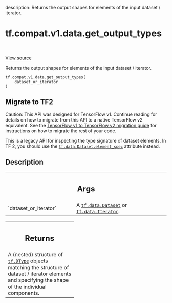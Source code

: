 description: Returns the output shapes for elements of the input dataset / iterator.

<div itemscope itemtype="http://developers.google.com/ReferenceObject">
<meta itemprop="name" content="tf.compat.v1.data.get_output_types" />
<meta itemprop="path" content="Stable" />
</div>

# tf.compat.v1.data.get_output_types

<!-- Insert buttons and diff -->

<table class="tfo-notebook-buttons tfo-api nocontent" align="left">

</table>

<a target="_blank" class="external" href="/code/stable/tensorflow/python/data/ops/dataset_ops.py">View source</a>



Returns the output shapes for elements of the input dataset / iterator.


<pre class="devsite-click-to-copy prettyprint lang-py tfo-signature-link">
<code>tf.compat.v1.data.get_output_types(
    dataset_or_iterator
)
</code></pre>





 <section><devsite-expandable expanded>
 <h2 class="showalways">Migrate to TF2</h2>

Caution: This API was designed for TensorFlow v1.
Continue reading for details on how to migrate from this API to a native
TensorFlow v2 equivalent. See the
[TensorFlow v1 to TensorFlow v2 migration guide](https://www.tensorflow.org/guide/migrate)
for instructions on how to migrate the rest of your code.

This is a legacy API for inspecting the type signature of dataset elements. In
TF 2, you should use the <a href="../../../../tf/data/Dataset.md#element_spec"><code>tf.data.Dataset.element_spec</code></a> attribute instead.

 </aside></devsite-expandable></section>

<h2>Description</h2>

<!-- Placeholder for "Used in" -->


<!-- Tabular view -->
 <table class="responsive fixed orange">
<colgroup><col width="214px"><col></colgroup>
<tr><th colspan="2"><h2 class="add-link">Args</h2></th></tr>

<tr>
<td>
`dataset_or_iterator`<a id="dataset_or_iterator"></a>
</td>
<td>
A <a href="../../../../tf/data/Dataset.md"><code>tf.data.Dataset</code></a> or <a href="../../../../tf/data/Iterator.md"><code>tf.data.Iterator</code></a>.
</td>
</tr>
</table>



<!-- Tabular view -->
 <table class="responsive fixed orange">
<colgroup><col width="214px"><col></colgroup>
<tr><th colspan="2"><h2 class="add-link">Returns</h2></th></tr>
<tr class="alt">
<td colspan="2">
A (nested) structure of <a href="../../../../tf/dtypes/DType.md"><code>tf.DType</code></a> objects matching the structure of
dataset / iterator elements and specifying the shape of the individual
components.
</td>
</tr>

</table>


